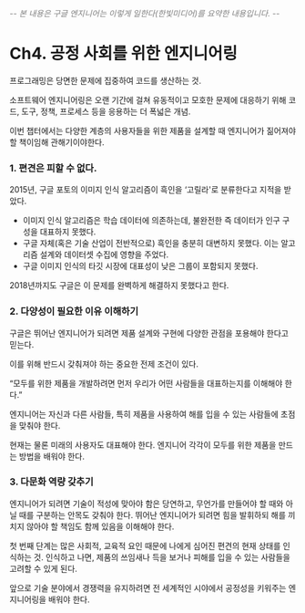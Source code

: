 <I style='color:gray;'> -- 본 내용은 구글 엔지니어는 이렇게 일한다(한빛미디어)를 요약한 내용입니다. -- </I>

# Ch4. 공정 사회를 위한 엔지니어링

프로그래밍은 당면한 문제에 집중하여 코드를 생산하는 것.

소프트웨어 엔지니어링은 오랜 기간에 걸쳐 유동적이고 모호한 문제에 대응하기 위해 코드, 도구, 정책, 프로세스 등을 응용하는 더 폭넓은 개념.

이번 챕터에서는 다양한 계층의 사용자들을 위한 제품을 설계할 때 엔지니어가 짊어져야 할 책이임해 관해기이야한다.

### 1. 편견은 피할 수 없다.

2015년, 구글 포토의 이미지 인식 알고리즘이 흑인을 ‘고릴라'로 분류한다고 지적을 받았다. 

- 이미지 인식 알고리즘은 학습 데이터에 의존하는데, 불완전한 즉 데이터가 인구 구성을 대표하지 못했다.
- 구글 자체(혹은 기술 산업이 전반적으로) 흑인을 충분히 대변하지 못했다. 이는 알고리즘 설계와 데이터셋 수집에 영향을 주었다.
- 구글 이미지 인식의 타깃 시장에 대표성이 낮은 그룹이 포함되지 못했다.

2018년까지도 구글은 이 문제를 완벽하게 해결하지 못했다고 한다.

### 2. 다양성이 필요한 이유 이해하기

구글은 뛰어난 엔지니어가 되려면 제품 설계와 구현에 다양한 관점을 포용해야 한다고 믿는다.

이를 위해 반드시 갖춰져야 하는 중요한 전제 조건이 있다. 

“모두를 위한 제품을 개발하려면 먼저 우리가 어떤 사람들을 대표하는지를 이해해야 한다.”

엔지니어는 자신과 다른 사람들, 특히 제품을 사용하여 해를 입을 수 있는 사람들에 초점을 맞춰야 한다.

현재는 물론 미래의 사용자도 대표해야 한다. 엔지니어 각각이 모두를 위한 제품을 만드는 방법을 배워야 한다.

### 3. 다문화 역량 갖추기

엔지니어가 되려면 기술이 적성에 맞아야 함은 당연하고, 무언가를 만들어야 할 때와 아닐 때를 구분하는 안목도 갖춰야 한다. 뛰어난 엔지니어가 되려면 힘을 발휘하되 해를 끼치지 않아야 할 책임도 함께 있음을 이해해야 한다.

첫 번째 단계는 많은 사회적, 교육적 요인 때문에 나에게 심어진 편견의 현재 상태를 인식하는 것. 인식하고 나면, 제품의 쓰임새나 득을 보거나 피해를 입을 수 있는 사람들을 고려할 수 있게 된다.

앞으로 기술 분야에서 경쟁력을 유지하려면 전 세계적인 시야에서 공정성을 키워주는 엔지니어링을 배워야 한다.